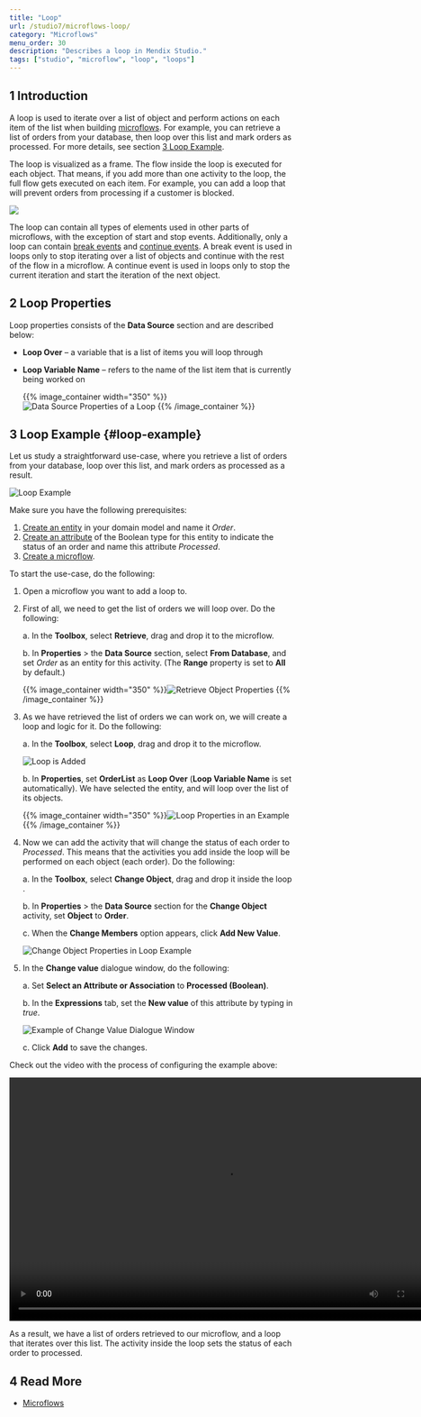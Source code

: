 ```yaml
---
title: "Loop"
url: /studio7/microflows-loop/
category: "Microflows"
menu_order: 30
description: "Describes a loop in Mendix Studio."
tags: ["studio", "microflow", "loop", "loops"]
---
```


## 1 Introduction 

A loop is used to iterate over a list of object and perform actions on each item of the list when building [microflows](microflows). For example, you can retrieve a list of orders from your database, then loop over this list and mark orders as processed. For more details, see section [3 Loop Example](#loop-example).

The loop is visualized as a frame. The flow inside the loop is executed for each object. That means, if you add more than one activity to the loop, the full flow gets executed on each item. For example, you can add a loop that will prevent orders from processing if a customer is blocked. 

![](attachments/microflows-loop/loop.png)

The loop can contain all types of elements used in other parts of microflows, with the exception of start and stop events. Additionally, only a loop can contain [break events](/refguide/break-event) and [continue events](/refguide/continue-event). A break event is used in loops only to stop iterating over a list of objects and continue with the rest of the flow in a microflow. A continue event is used in loops only to stop the current iteration and start the iteration of the next object.

## 2 Loop Properties

Loop properties consists of the **Data Source** section and are described below:

* **Loop Over** – a variable that is a list of items you will loop through

*  **Loop Variable Name** – refers to the name of the list item that is currently being worked on

	{{% image_container width="350" %}}![Data Source Properties of a Loop](attachments/microflows-loop/loop-properties.png)
	{{% /image_container %}}

## 3 Loop Example {#loop-example}

Let us study a straightforward use-case, where you retrieve a list of orders from your database, loop over this list, and mark orders as processed as a result. 

![Loop Example](attachments/microflows-loop/loop-example.png)

Make sure you have the following prerequisites:

1. [Create an entity](domain-models#adding-new-entities) in your domain model and name it *Order*.
2. [Create an attribute](domain-models#adding-new-attributes) of the Boolean type for this entity to indicate the status of an order and name this attribute *Processed*.
3. [Create a microflow](microflows#creating-new-microflow).

To start the use-case, do the following:

1. Open a microflow you want to add a loop to.

2. First of all, we need to get the list of orders we will loop over. Do the following: <br />

    a. In the **Toolbox**, select **Retrieve**, drag and drop it to the microflow. <br />

    b. In **Properties** > the **Data Source** section, select **From Database**, and set *Order* as an entity for this activity. (The **Range** property is set to **All** by default.)<br />

    {{% image_container width="350" %}}![Retrieve Object Properties](attachments/microflows-loop/retrieve-properties.png)
    {{% /image_container %}}

3. As we have retrieved the list of orders we can work on, we will create a loop and logic for it. Do the following: <br />

    a. In the **Toolbox**, select **Loop**, drag and drop it to the microflow. <br />

    ![Loop is Added](attachments/microflows-loop/loop-added.png)<br />

    b. In **Properties**, set **OrderList** as **Loop Over** (**Loop Variable Name** is set automatically). We have selected the entity, and will loop over the list of its objects. <br />

    {{% image_container width="350" %}}![Loop Properties in an Example](attachments/microflows-loop/loop-properties-in-example.png)
     {{% /image_container %}}

4. Now we can add the activity that will change the status of each order to *Processed*. This means that the activities you add inside the loop will be performed on each object (each order). Do the following:<br />

    a. In the **Toolbox**, select **Change Object**, drag and drop it inside the loop .<br />

    b. In **Properties** > the **Data Source** section for the **Change Object** activity, set **Object** to **Order**.<br/>

    c. When the **Change Members** option appears, click **Add New Value**.<br />

    ![Change Object Properties in Loop Example](attachments/microflows-loop/change-object-properties.png)

5. In the **Change value** dialogue window, do the following:<br />

    a. Set **Select an Attribute or Association** to **Processed (Boolean)**.<br />

    b. In the **Expressions** tab, set the **New value** of this attribute by typing in *true*. <br />

    ![Example of Change Value Dialogue Window](attachments/microflows-loop/change-value-dialogue-example.png)

    c. Click **Add** to save the changes. 

Check out the video with the process of configuring the example above:

<video width="768" height="432" controls src="attachments/microflows-loop/loop-example-video.mp4">VIDEO</video>

As a result, we have a list of orders retrieved to our microflow, and a loop that iterates over this list. The activity inside the loop sets the status of each order to processed. 

## 4 Read More

* [Microflows](microflows)
